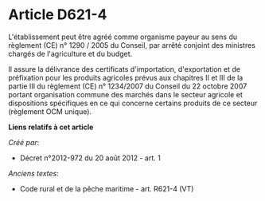 # Article D621-4

L'établissement peut être agréé comme organisme payeur au sens du règlement (CE) n° 1290 / 2005 du Conseil, par arrêté
conjoint des ministres chargés de l'agriculture et du budget.

Il assure la délivrance des certificats d'importation, d'exportation et de préfixation pour les produits agricoles prévus aux
chapitres II et III de la partie III du règlement (CE) n° 1234/2007 du Conseil du 22 octobre 2007 portant organisation
commune des marchés dans le secteur agricole et dispositions spécifiques en ce qui concerne certains produits de ce secteur
(règlement OCM unique).

**Liens relatifs à cet article**

_Créé par_:

  - Décret n°2012-972 du 20 août 2012 - art. 1

_Anciens textes_:

  - Code rural et de la pêche maritime - art. R621-4 (VT)
